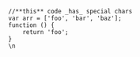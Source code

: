     //**this** code _has_ special chars
    var arr = ['foo', 'bar', 'baz'];
    function () {
        return 'foo';
    }
    \n
